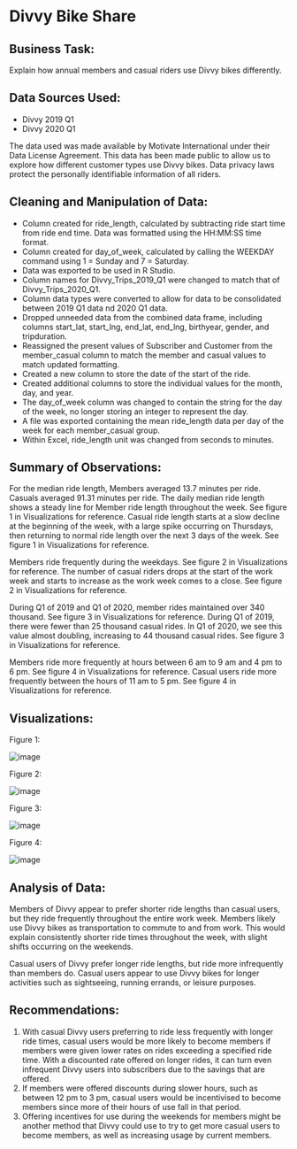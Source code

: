 # Divvy Bike Share
## Business Task: 
Explain how annual members and casual riders use Divvy bikes differently.

## Data Sources Used:
* Divvy 2019 Q1
* Divvy 2020 Q1

The data used was made available by Motivate International under their Data License Agreement.
This data has been made public to allow us to explore how different customer types use Divvy bikes.
Data privacy laws protect the personally identifiable information of all riders.

## Cleaning and Manipulation of Data:
* Column created for ride_length, calculated by subtracting ride start time from ride end time. Data was formatted using the HH:MM:SS time format.
* Column created for day_of_week, calculated by calling the WEEKDAY command using 1 = Sunday and 7 = Saturday.
* Data was exported to be used in R Studio.
* Column names for Divvy_Trips_2019_Q1 were changed to match that of Divvy_Trips_2020_Q1.
* Column data types were converted to allow for data to be consolidated between 2019 Q1 data nd 2020 Q1 data.
* Dropped unneeded data from the combined data frame, including columns start_lat, start_lng, end_lat, end_lng, birthyear, gender, and tripduration.
* Reassigned the present values of Subscriber and Customer from the member_casual column to match the member and casual values to match updated formatting.
* Created a new column to store the date of the start of the ride.
* Created additional columns to store the individual values for the month, day, and year.
* The day_of_week column was changed to contain the string for the day of the week, no longer storing an integer to represent the day.
* A file was exported containing the mean ride_length data per day of the week for each member_casual group.
* Within Excel, ride_length unit was changed from seconds to minutes.

## Summary of Observations:
For the median ride length, Members averaged 13.7 minutes per ride. Casuals averaged 91.31 minutes per ride. 
The daily median ride length shows a steady line for Member ride length throughout the week. See figure 1 in Visualizations for reference.
Casual ride length starts at a slow decline at the beginning of the week, with a large spike occurring on Thursdays, then returning to normal ride length over the next 3 days of the week. See figure 1 in Visualizations for reference.

Members ride frequently during the weekdays. See figure 2 in Visualizations for reference.
The number of casual riders drops at the start of the work week and starts to increase as the work week comes to a close. See figure 2 in Visualizations for reference.

During Q1 of 2019 and Q1 of 2020, member rides maintained over 340 thousand. See figure 3 in Visualizations for reference.
During Q1 of 2019, there were fewer than 25 thousand casual rides. In Q1 of 2020, we see this value almost doubling, increasing to 44 thousand casual rides. See figure 3 in Visualizations for reference.

Members ride more frequently at hours between 6 am to 9 am and 4 pm to 6 pm. See figure 4 in Visualizations for reference.
Casual users ride more frequently between the hours of 11 am to 5 pm. See figure 4 in Visualizations for reference.

## Visualizations:
Figure 1:

![image](https://github.com/user-attachments/assets/1a26805d-8312-43c1-abcc-0798a5c7b30f)

Figure 2:

![image](https://github.com/user-attachments/assets/fcf6eb9a-472e-46b6-b782-f26072901cfe)

Figure 3:

![image](https://github.com/user-attachments/assets/31b6d5c6-f309-4515-aad6-99c69de01cf0)

Figure 4:

![image](https://github.com/user-attachments/assets/f0502a93-b830-4a42-805a-557428ee8973)


## Analysis of Data:
Members of Divvy appear to prefer shorter ride lengths than casual users, but they ride frequently throughout the entire work week. Members likely use Divvy bikes as transportation to commute to and from work. This would explain consistently shorter ride times throughout the week, with slight shifts occurring on the weekends. 

Casual users of Divvy prefer longer ride lengths, but ride more infrequently than members do. Casual users appear to use Divvy bikes for longer activities such as sightseeing, running errands, or leisure purposes.

## Recommendations:
1. With casual Divvy users preferring to ride less frequently with longer ride times, casual users would be more likely to become members if members were given lower rates on rides exceeding a specified ride time. With a discounted rate offered on longer rides, it can turn even infrequent Divvy users into subscribers due to the savings that are offered.
2. If members were offered discounts during slower hours, such as between 12 pm to 3 pm, casual users would be incentivised to become members since more of their hours of use fall in that period.
3. Offering incentives for use during the weekends for members might be another method that Divvy could use to try to get more casual users to become members, as well as increasing usage by current members.
